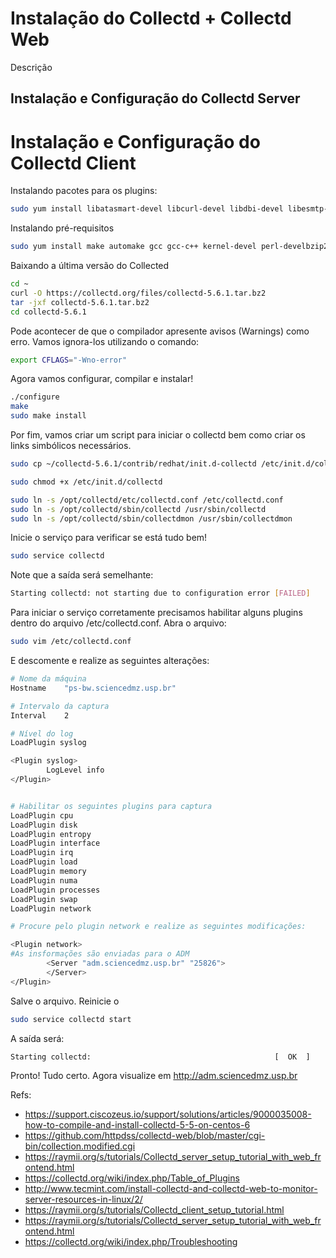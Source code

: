# Instalação do Collectd + Collectd Web

Descrição

## Instalação e Configuração do Collectd Server

# Instalação e Configuração do Collectd Client

Instalando pacotes para os plugins:

```bash
sudo yum install libatasmart-devel libcurl-devel libdbi-devel libesmtp-devel ganglia-devel libgcrypt-devel hal-devel hiredis-devel iptables-devel java-1.8.0-openjdk-devel openldap-devel lvm2-devel libmemcached-devel libmnl-devel libmodbus-devel mysql-devel net-snmp-devel libnotify-devel OpenIPMI-devel liboping-devel libpcap-devel perl-devel perl-ExtUtils-Embed postgresql-devel librabbitmq-devel rrdtool-devel lm_sensors-devel libstatgrab-devel libudev-devel nut-devel varnish-libs-devel libvirt-devel libxml2-devel yajl-devel protobuf-c-devel python-devel librabbitmq-devel libcurl-devel libcurl-devel libxml2-devel yajl-devel libcurl-devel libcurl-devel yajl-devel libcurl-devel libxml2-devel libdbi-devel libpcap-devel ganglia-devel OpenIPMI-devel iptables-devel java-1.8.0-openjdk-devel yajl-devel lvm2-devel libmemcached-devel mysql-devel libmnl-devel libcurl-devel libnotify-devel libesmtp-devel nut-devel openldap-devel perl-devel perl-ExtUtils-Embed liboping-devel postgresql-devel python-devel hiredis-devel rrdtool-devel libatasmart-devel libudev-devel net-snmp-devel varnish-libs-devel libvirt-devel libxml2-devel libcurl-devel hiredis-devel 
```

Instalando pré-requisitos

```bash
sudo yum install make automake gcc gcc-c++ kernel-devel perl-develbzip2
```

Baixando a última versão do Collected

```bash
cd ~
curl -O https://collectd.org/files/collectd-5.6.1.tar.bz2
tar -jxf collectd-5.6.1.tar.bz2 
cd collectd-5.6.1
```

Pode acontecer de que o compilador apresente avisos (Warnings) como erro. Vamos ignora-los utilizando o comando:

```bash
export CFLAGS="-Wno-error"
```

Agora vamos configurar, compilar e instalar!

```bash
./configure
make 
sudo make install
```

Por fim, vamos criar um script para iniciar o collectd bem como criar os links simbólicos necessários.

```bash 
sudo cp ~/collectd-5.6.1/contrib/redhat/init.d-collectd /etc/init.d/collectd

sudo chmod +x /etc/init.d/collectd

sudo ln -s /opt/collectd/etc/collectd.conf /etc/collectd.conf
sudo ln -s /opt/collectd/sbin/collectd /usr/sbin/collectd
sudo ln -s /opt/collectd/sbin/collectdmon /usr/sbin/collectdmon
```

Inicie o serviço para verificar se está tudo bem!

```bash
sudo service collectd
```

Note que a saída será semelhante:

```bash
Starting collectd: not starting due to configuration error [FAILED]
```

Para iniciar o serviço corretamente precisamos habilitar alguns plugins dentro do arquivo /etc/collectd.conf. Abra o arquivo:

```bash
sudo vim /etc/collectd.conf 
```

E descomente e realize as seguintes alterações:

```bash
# Nome da máquina
Hostname	"ps-bw.sciencedmz.usp.br"

# Intervalo da captura
Interval	2

# Nível do log
LoadPlugin syslog

<Plugin syslog>
        LogLevel info
</Plugin>


# Habilitar os seguintes plugins para captura
LoadPlugin cpu
LoadPlugin disk
LoadPlugin entropy
LoadPlugin interface
LoadPlugin irq
LoadPlugin load
LoadPlugin memory
LoadPlugin numa
LoadPlugin processes
LoadPlugin swap
LoadPlugin network

# Procure pelo plugin network e realize as seguintes modificações:

<Plugin network>
#As insformações são enviadas para o ADM
        <Server "adm.sciencedmz.usp.br" "25826">
        </Server>
</Plugin>


```

Salve o arquivo. Reinicie o 


```bash
sudo service collectd start
```

A saída será:

```bash
Starting collectd:                                         [  OK  ]
```


Pronto! Tudo certo. Agora visualize em http://adm.sciencedmz.usp.br

Refs:

* https://support.ciscozeus.io/support/solutions/articles/9000035008-how-to-compile-and-install-collectd-5-5-on-centos-6
* https://github.com/httpdss/collectd-web/blob/master/cgi-bin/collection.modified.cgi
* https://raymii.org/s/tutorials/Collectd_server_setup_tutorial_with_web_frontend.html
* https://collectd.org/wiki/index.php/Table_of_Plugins
* http://www.tecmint.com/install-collectd-and-collectd-web-to-monitor-server-resources-in-linux/2/
* https://raymii.org/s/tutorials/Collectd_client_setup_tutorial.html
* https://raymii.org/s/tutorials/Collectd_server_setup_tutorial_with_web_frontend.html
* https://collectd.org/wiki/index.php/Troubleshooting


